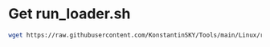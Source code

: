 
# Get run_loader.sh
```bash
wget https://raw.githubusercontent.com/KonstantinSKY/Tools/main/Linux/run_loader.sh && bash run_loader.sh
```